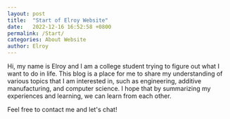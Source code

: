 ```yaml
---
layout: post
title:  "Start of Elroy Website"
date:   2022-12-16 16:52:58 +0800
permalink: /Start/
categories: About Website
author: Elroy
---
```

Hi, my name is Elroy and I am a college student trying to figure out what I want to do in life. This blog is a place for me to share my understanding of various topics that I am interested in, such as engineering, additive manufacturing, and computer science. I hope that by summarizing my experiences and learning, we can learn from each other.

Feel free to contact me and let's chat!
